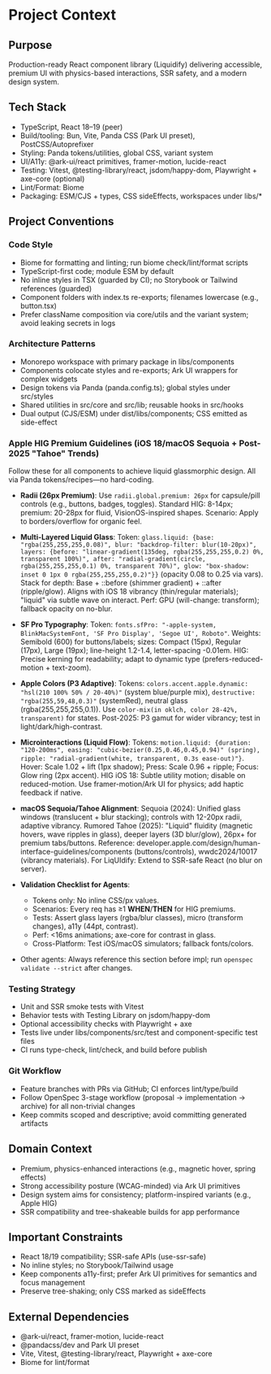 # Project Context

## Purpose
Production-ready React component library (Liquidify) delivering accessible, premium UI with physics-based interactions, SSR safety, and a modern design system.

## Tech Stack
- TypeScript, React 18–19 (peer)
- Build/tooling: Bun, Vite, Panda CSS (Park UI preset), PostCSS/Autoprefixer
- Styling: Panda tokens/utilities, global CSS, variant system
- UI/A11y: @ark-ui/react primitives, framer-motion, lucide-react
- Testing: Vitest, @testing-library/react, jsdom/happy-dom, Playwright + axe-core (optional)
- Lint/Format: Biome
- Packaging: ESM/CJS + types, CSS sideEffects, workspaces under libs/*

## Project Conventions

### Code Style
- Biome for formatting and linting; run biome check/lint/format scripts
- TypeScript-first code; module ESM by default
- No inline styles in TSX (guarded by CI); no Storybook or Tailwind references (guarded)
- Component folders with index.ts re-exports; filenames lowercase (e.g., button.tsx)
- Prefer className composition via core/utils and the variant system; avoid leaking secrets in logs

### Architecture Patterns
- Monorepo workspace with primary package in libs/components
- Components colocate styles and re-exports; Ark UI wrappers for complex widgets
- Design tokens via Panda (panda.config.ts); global styles under src/styles
- Shared utilities in src/core and src/lib; reusable hooks in src/hooks
- Dual output (CJS/ESM) under dist/libs/components; CSS emitted as side-effect

### Apple HIG Premium Guidelines (iOS 18/macOS Sequoia + Post-2025 "Tahoe" Trends)
Follow these for all components to achieve liquid glassmorphic design. All via Panda tokens/recipes—no hard-coding.

- **Radii (26px Premium)**: Use `radii.global.premium: 26px` for capsule/pill controls (e.g., buttons, badges, toggles). Standard HIG: 8-14px; premium: 20-28px for fluid, VisionOS-inspired shapes. Scenario: Apply to borders/overflow for organic feel.
  
- **Multi-Layered Liquid Glass**: Token: `glass.liquid: {base: "rgba(255,255,255,0.08)", blur: "backdrop-filter: blur(10-20px)", layers: {before: "linear-gradient(135deg, rgba(255,255,255,0.2) 0%, transparent 100%)", after: "radial-gradient(circle, rgba(255,255,255,0.1) 0%, transparent 70%)", glow: "box-shadow: inset 0 1px 0 rgba(255,255,255,0.2)"}}` (opacity 0.08 to 0.25 via vars). Stack for depth: Base + ::before (shimmer gradient) + ::after (ripple/glow). Aligns with iOS 18 vibrancy (thin/regular materials); "liquid" via subtle wave on interact. Perf: GPU (will-change: transform); fallback opacity on no-blur.

- **SF Pro Typography**: Token: `fonts.sfPro: "-apple-system, BlinkMacSystemFont, 'SF Pro Display', 'Segoe UI', Roboto"`. Weights: Semibold (600) for buttons/labels; sizes: Compact (15px), Regular (17px), Large (19px); line-height 1.2-1.4, letter-spacing -0.01em. HIG: Precise kerning for readability; adapt to dynamic type (prefers-reduced-motion + text-zoom).

- **Apple Colors (P3 Adaptive)**: Tokens: `colors.accent.apple.dynamic: "hsl(210 100% 50% / 20-40%)"` (system blue/purple mix), `destructive: "rgba(255,59,48,0.3)"` (systemRed), neutral glass (rgba(255,255,255,0.1)). Use `color-mix(in oklch, color 28-42%, transparent)` for states. Post-2025: P3 gamut for wider vibrancy; test in light/dark/high-contrast.

- **Microinteractions (Liquid Flow)**: Tokens: `motion.liquid: {duration: "120-200ms", easing: "cubic-bezier(0.25,0.46,0.45,0.94)" (spring), ripple: "radial-gradient(white, transparent, 0.3s ease-out)"}`. Hover: Scale 1.02 + lift (1px shadow); Press: Scale 0.96 + ripple; Focus: Glow ring (2px accent). HIG iOS 18: Subtle utility motion; disable on reduced-motion. Use framer-motion/Ark UI for physics; add haptic feedback if native.

- **macOS Sequoia/Tahoe Alignment**: Sequoia (2024): Unified glass windows (translucent + blur stacking); controls with 12-20px radii, adaptive vibrancy. Rumored Tahoe (2025): "Liquid" fluidity (magnetic hovers, wave ripples in glass), deeper layers (3D blur/glow), 26px+ for premium tabs/buttons. Reference: developer.apple.com/design/human-interface-guidelines/components (buttons/controls), wwdc2024/10017 (vibrancy materials). For LiqUIdify: Extend to SSR-safe React (no blur on server).

- **Validation Checklist for Agents**:
  - Tokens only: No inline CSS/px values.
  - Scenarios: Every req has ≥1 **WHEN**/**THEN** for HIG premiums.
  - Tests: Assert glass layers (rgba/blur classes), micro (transform changes), a11y (44pt, contrast).
  - Perf: <16ms animations; axe-core for contrast in glass.
  - Cross-Platform: Test iOS/macOS simulators; fallback fonts/colors.
- Other agents: Always reference this section before impl; run `openspec validate --strict` after changes.

### Testing Strategy
- Unit and SSR smoke tests with Vitest
- Behavior tests with Testing Library on jsdom/happy-dom
- Optional accessibility checks with Playwright + axe
- Tests live under libs/components/src/test and component-specific test files
- CI runs type-check, lint/check, and build before publish

### Git Workflow
- Feature branches with PRs via GitHub; CI enforces lint/type/build
- Follow OpenSpec 3-stage workflow (proposal → implementation → archive) for all non-trivial changes
- Keep commits scoped and descriptive; avoid committing generated artifacts

## Domain Context
- Premium, physics-enhanced interactions (e.g., magnetic hover, spring effects)
- Strong accessibility posture (WCAG-minded) via Ark UI primitives
- Design system aims for consistency; platform-inspired variants (e.g., Apple HIG)
- SSR compatibility and tree-shakeable builds for app performance

## Important Constraints
- React 18/19 compatibility; SSR-safe APIs (use-ssr-safe)
- No inline styles; no Storybook/Tailwind usage
- Keep components a11y-first; prefer Ark UI primitives for semantics and focus management
- Preserve tree-shaking; only CSS marked as sideEffects

## External Dependencies
- @ark-ui/react, framer-motion, lucide-react
- @pandacss/dev and Park UI preset
- Vite, Vitest, @testing-library/react, Playwright + axe-core
- Biome for lint/format